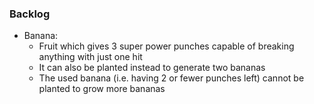 ### Backlog

- Banana:
    - Fruit which gives 3 super power punches capable of breaking anything with just one hit
    - It can also be planted instead to generate two bananas
    - The used banana (i.e. having 2 or fewer punches left) cannot be planted to grow more bananas
